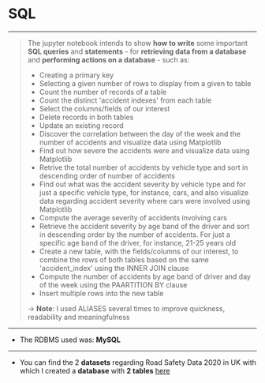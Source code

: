 # SQL
- - - 
> The jupyter notebook intends to show **how to write** some important **SQL queries** and **statements** - for **retrieving data from a database** and **performing actions on a database** - such as: 
> - Creating a primary key
> - Selecting a given number of rows to display from a given to table 
> - Count the number of records of a table
> - Count the distinct 'accident indexes' from each table
> - Select the columns/fields of our interest
> - Delete records in both tables
> - Update an existing record
> - Discover the correlation between the day of the week and the number of accidents and visualize data using Matplotlib
> - Find out how severe the accidents were and visualize data using Matplotlib
> - Retrive the total number of accidents by vehicle type and sort in descending order of number of accidents
> - Find out what was the accident severity by vehicle type and for just a specific vehicle type, for instance, cars, and also visualize data regarding accident severity where cars were involved using Matplotlib
> - Compute the average severity of accidents involving cars
> - Retrieve the accident severity by age band of the driver and sort in descending order by the number of accidents. For just a specific age band of the driver, for instance, 21-25 years old
> - Create a new table, with the fields/columns of our interest, to combine the rows of both tables based on the same 'accident_index' using the INNER JOIN clause
> - Compute the number of accidents by age band of driver and day of the week using the PAARTITION BY clause
> - Insert multiple rows into the new table
> 
> &rarr; **Note**: I used ALIASES several times to improve quickness, readability and meaningfulness
- - - 
- The RDBMS used was: **MySQL**
- - - - 
- You can find the 2 **datasets** regarding Road Safety Data 2020 in UK with which I created a **database** with **2 tables** [here](https://data.gov.uk/dataset/cb7ae6f0-4be6-4935-9277-47e5ce24a11f/road-safety-data)
